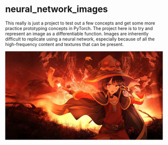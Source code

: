 # neural_network_images

This really is just a project to test out a few concepts and get some more practice prototyping concepts in PyTorch. The project here is to try and represent an image as a differentiable function. Images are inherently difficult to replicate using a neural network, especially because of all the high-frequency content and textures that can be present.

![alt text](https://github.com/luticor/neural_network_images/blob/master/images/megumin_explosion.jpg?raw=true)
